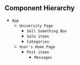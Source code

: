 ## Component Hierarchy

* `App`
  * `University Page`
    * `Sell Something Box`
    * `Sale items`
    * `Categories`
  * `User's Home Page`
    * `Post items`
      * `Messages`
    
